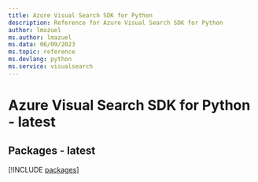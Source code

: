 ```yaml
---
title: Azure Visual Search SDK for Python
description: Reference for Azure Visual Search SDK for Python
author: lmazuel
ms.author: lmazuel
ms.data: 06/09/2023
ms.topic: reference
ms.devlang: python
ms.service: visualsearch
---
```

# Azure Visual Search SDK for Python - latest
## Packages - latest
[!INCLUDE [packages](visual-search-index.md)]
